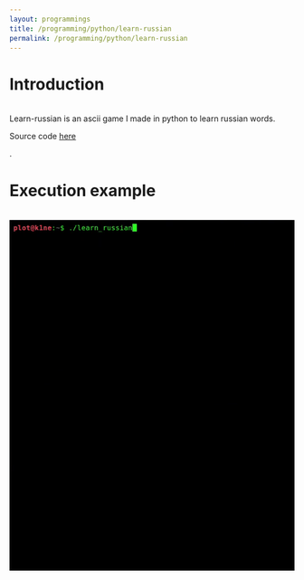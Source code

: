 ```yaml
---
layout: programmings
title: /programming/python/learn-russian
permalink: /programming/python/learn-russian
---
```


<h1>Introduction</h1>

<p><br>Learn-russian is an ascii game I made in python to learn russian words.

Source code <a href="https://github.com/Plotkine/games_animations/tree/master/learn_russian" target="_blank" rel="noopener noreferrer">here</a></p>.

<h1>Execution example</h1>

<p><br><img src="/programming/python/learn-russian.gif" alt="learn-russian gif"></p>
